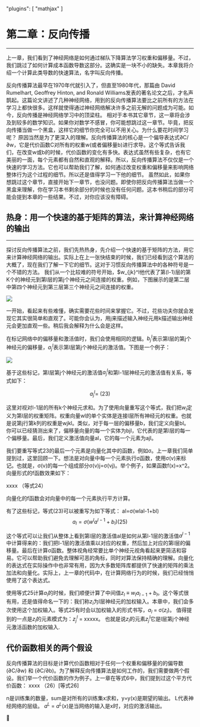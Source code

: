 
"plugins": [
    "mathjax"
]

# 第二章：反向传播
---

上一章，我们看到了神经网络是如何通过梯队下降算法学习权重和偏移量。不过，我们跳过了如何计算成本函数导数这部分。这确实是一块不小的缺失。本章我将介绍一个计算此类导数的快速算法，名字叫反向传播。

反向传播算法最早在1970年代就引入了，但直至1980年代，那篇由 David Rumelhart, Geoffrey Hinton, and Ronald Williams发表的著名论文之后，才名声鹊起。这篇论文讲述了几种神经网络，用到的反向传播算法要比之前所有的方法在学习上都快很多。这样就使得通过神经网络解决许多之前无解的问题成为可能。如今，反向传播是神经网络学习中的顶梁柱。
  相对于本书其它章节，这一章将会涉及到较多的数学知识。如果你对数学不感冒，你可能想跳过这一章节。毕竟，把反向传播当做一个黑盒，这样它的细节你完全可以不用关心。为什么要花时间学习呢？
  原因当然是为了更深入的理解。反向传播算法的核心是一个偏导表达式∂C/∂w，它是代价函数C对所有的权重w(或者偏移量b)进行求导。这个等式告诉我们，在改变w或b的时候，代价函数的变化有多快。表达式虽然有些复杂，也有它美丽的一面，每个元素都有自然和直观的解释。所以，反向传播算法不仅仅是一个快速的学习方法。它也可以帮助我们了解，如何通过改变权重和偏移量来影响网络整体行为这个过程的细节。所以还是值得学习一下他的细节。
 虽然如此，如果你想跳过这个章节，直接开始下一章节，也没问题。即使你把反向传播算法当做一个黑盒来理解，你在学习本书剩余部分的时候也没有任何问题。这本书稍后的部分可能会提到本章的一些结果。不过，对你应该没有障碍。

  ## 热身：用一个快速的基于矩阵的算法，来计算神经网络的输出
---
探讨反向传播算法之前，我们先热热身，先介绍一个快速的基于矩阵的方法，用它来计算神经网络的输出。实际上在上一张快结束的时候，我们已经看到这个算法的大概了，现在我们了解一下它的细节。这对于习惯反向传播算法中的各种符号是一个不错的方法。
  我们从一个比较难的符号开始，$w_{jk}^l他代表了第(l-1)层的第K个的神经元到第l层的第j个神经元之间连接的权重。例如，下图展示的是第二层中第四个神经元到第三层第三个神经元之间连接的权重。

![](http://neuralnetworksanddeeplearning.com/images/tikz16.png)

一开始，看起来有些难懂，确实需要花些时间来掌握它。不过，花些功夫你就会发现它其实很简单和直观了。可能你会认为，用j来描述输入神经元用k描述输出神经元会更加直观一些。稍后我会解释为什么会是这样。

 在标记网络中的偏移量和激活值时，我们会使用相同的逻辑。$b_j^l$表示第l层的第j个神经元的偏移量，$a_j^l$表示第l层第j个神经元的激活值。下图是一个例子：

![](http://neuralnetworksanddeeplearning.com/images/tikz17.png)

基于这些标记，第l层第j个神经元的激活值$a_j^l$和第l-1层神经元的激活值有关系，等式如下：

$$a_j^l = \ (23) $$ 

这里对视对l-1层的所有k个神经元求和。为了使用向量重写这个等式，我们把$w_l$定义为第l层的权重矩阵。权重向量wl的单个实体是连接l层所有神经元的权重。也就是说第j行第k列的权重是wjkl。类似，对于每一层的偏移量b，我们定义向量bl。你可以已经猜测出来了，偏移量向量的每一个实体为bjl，它代表的是第l层的每一个偏移量。最后，我们定义激活值向量al，它的每一个元素为ajl。

我们要重写等式23的最后一个元素是向量化其中的函数，例如σ。上一章我们简单提到过，这里回顾一下。想法是对向量中每一个元素执行σ函数，使用σ(v)来标记。也就是，σ(v)的每一个组成部分σ(v)j=σ(vj)。举个例子，如果函数f(x)=x^2。 向量形式的f函数效果如下：

xxxx  （等式24）

向量化的f函数会对向量中的每一个元素执行平方计算。

有了这些标记，等式(23)可以被重写为如下等式：
al=σ(wlal-1+bl)
$$a_l = σ(w^la^{l-1} + b_l) (25)$$

这个等式可以让我们从整体上看到第l层的激活值al是如何从第l-1层的激活值$a^{l-1}$中计算得来的：我们把l-1层的激活值乘以对应的权重，然后加上对应的第l层的偏移量。最后在计算σ函数。整体视角经常要比单个神经元视角看起来更简洁和容易。它可以帮助我们避免去理解可恶的角标，同时对算法保持精确的理解。向量化的表达式在实际操作中也非常有用，因为大多数矩阵库都提供了快速的矩阵的乘法加法和向量化。实际上，上一章的代码中，在计算网络行为的时候，我们已经悄悄使用了这个表达式。

使用等式25计算$a_l$的时候，我们顺便计算了中间值$z_l$ ≡ $w_la_{l-1}+b_l$。这个等式很有用，还是值得命名一下的：我们称$z_l$为l层神经元的加权输入。本章中，我们会多次使用这个加权输入。等式25有时会以加权输入的形式书写，$a_l$ = σ($z_l$)。 值得提到的一点是$z_l$的元素模式为：$z_j^l$ = xxxxx。 也就是说$z_l$的元素$z_j^l$它是l层第j个神经元激活函数的加权输入.


## 代价函数相关的两个假设

反向传播算法的目标是计算代价函数相对于任何一个权重和偏移量的的偏导数(∂C/∂w) 和 (∂C/∂b)。为了解释反向传播算法是如何工作的，我们需要做两个假设。我们举一个代价函数的作为例子。上一章在等式6中，我们提到过这个平方代价函数：
xxxx （26）[等式26]

n是训练集的数量，sum是对所有的训练集x求和，y=y(x)是期望的输出。 L代表神经网络的层级。 $a^L$ = $a^L(x)$是当网络的输入是x时，对应的激活输出。






